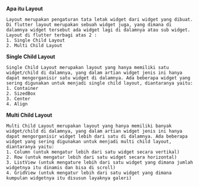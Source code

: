 **Apa itu Layout**

    Layout merupakan pengaturan tata letak widget dari widget yang dibuat. Di flutter layout merupakan sebuah widget juga, yang dimana di dalamnya widget tersebut ada widget lagi di dalamnya atau sub widget. Layout di flutter terbagi atas 2 :
    1. Single Child Layout
    2. Multi Child Layout
**Single Child Layout**

    Single Child Layout merupakan layout yang hanya memiliki satu widget/child di dalamnya, yang dalam artian widget jenis ini hanya dapat mengorganisir satu widget di dalamnya. Ada beberapa widget yang sering digunakan untuk menjadi single child layout, diantaranya yaitu:
    1. Container
    2. SizedBox
    3. Center
    4. Align
**Multi Child Layout**

    Multi Child Layout merupakan layout yang hanya memiliki banyak widget/child di dalamnya, yang dalam artian widget jenis ini hanya dapat mengorganisir widget lebih dari satu di dalamnya. Ada beberapa widget yang sering digunakan untuk menjadi multi child layout, diantaranya yaitu:
    1. Column (untuk mengatur lebih dari satu widget secara vertikal)
    2. Row (untuk mengatur lebih dari satu widget secara horizontal)
    3. ListView (untuk mengature lebih dari satu widget yang dimana jumlah widgetnya itu dinamis dan bisa di scroll)
    4. GridView (untuk mengatur lebih dari satu widget yang dimana kumpulan widgetnya itu disusun layaknya galeri)